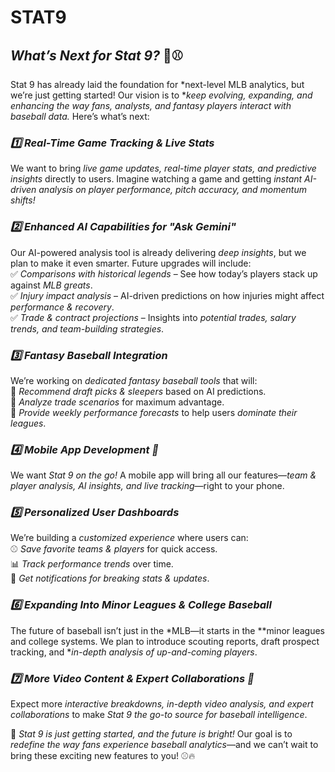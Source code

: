 # STAT9

## *What’s Next for Stat 9?* 🚀⚾  

Stat 9 has already laid the foundation for *next-level MLB analytics, but we’re just getting started! Our vision is to **keep evolving, expanding, and enhancing the way fans, analysts, and fantasy players interact with baseball data.* Here’s what’s next:  

### *1️⃣ Real-Time Game Tracking & Live Stats*  
We want to bring *live game updates, real-time player stats, and predictive insights* directly to users. Imagine watching a game and getting *instant AI-driven analysis on player performance, pitch accuracy, and momentum shifts!*  

### *2️⃣ Enhanced AI Capabilities for "Ask Gemini"*  
Our AI-powered analysis tool is already delivering *deep insights*, but we plan to make it even smarter. Future upgrades will include:  
✅ *Comparisons with historical legends* – See how today’s players stack up against *MLB greats*.  
✅ *Injury impact analysis* – AI-driven predictions on how injuries might affect *performance & recovery*.  
✅ *Trade & contract projections* – Insights into *potential trades, salary trends, and team-building strategies*.  

### *3️⃣ Fantasy Baseball Integration*  
We’re working on *dedicated fantasy baseball tools* that will:  
🔹 *Recommend draft picks & sleepers* based on AI predictions.  
🔹 *Analyze trade scenarios* for maximum advantage.  
🔹 *Provide weekly performance forecasts* to help users *dominate their leagues*.  

### *4️⃣ Mobile App Development 📱*  
We want *Stat 9 on the go!* A mobile app will bring all our features—*team & player analysis, AI insights, and live tracking*—right to your phone.  

### *5️⃣ Personalized User Dashboards*  
We’re building a *customized experience* where users can:  
⚾ *Save favorite teams & players* for quick access.  
📊 *Track performance trends* over time.  
🔔 *Get notifications for breaking stats & updates*.  

### *6️⃣ Expanding Into Minor Leagues & College Baseball*  
The future of baseball isn’t just in the *MLB—it starts in the **minor leagues and college systems. We plan to introduce scouting reports, draft prospect tracking, and **in-depth analysis of up-and-coming players*.  

### *7️⃣ More Video Content & Expert Collaborations 🎥*  
Expect more *interactive breakdowns, in-depth video analysis, and expert collaborations* to make *Stat 9 the go-to source for baseball intelligence*.  

🚀 *Stat 9 is just getting started, and the future is bright!* Our goal is to *redefine the way fans experience baseball analytics*—and we can’t wait to bring these exciting new features to you! ⚾🔥

